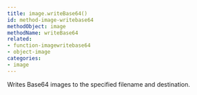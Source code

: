 ```yaml
---
title: image.writeBase64()
id: method-image-writebase64
methodObject: image
methodName: writeBase64
related:
- function-imagewritebase64
- object-image
categories:
- image
---
```


Writes Base64 images to the specified filename and destination.